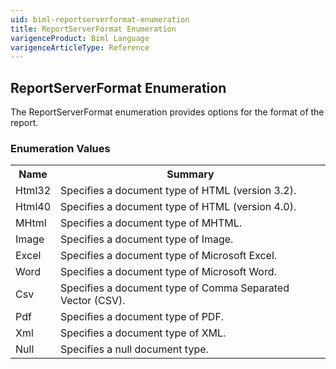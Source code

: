 ```yaml
---
uid: biml-reportserverformat-enumeration
title: ReportServerFormat Enumeration
varigenceProduct: Biml Language
varigenceArticleType: Reference
---
```


## ReportServerFormat Enumeration<div class="LanguageSummary"><div class ="SummaryItem">The ReportServerFormat enumeration provides options for the format of the report.</div></div><div class="EnumValueGroup">### Enumeration Values<table id="EnumValue" class="MemberList"><tbody><tr><th class="MemberNameColumnHeader">Name</th><th class="MemberSummaryColumnHeader">Summary</th></tr><tr class="cd0"><td class="MemberName">Html32</td><td class="MemberSummary"><div class ="SummaryItem">Specifies a document type of HTML (version 3.2).</div></td></tr><tr class="cd1"><td class="MemberName">Html40</td><td class="MemberSummary"><div class ="SummaryItem">Specifies a document type of HTML (version 4.0).</div></td></tr><tr class="cd0"><td class="MemberName">MHtml</td><td class="MemberSummary"><div class ="SummaryItem">Specifies a document type of MHTML.</div></td></tr><tr class="cd1"><td class="MemberName">Image</td><td class="MemberSummary"><div class ="SummaryItem">Specifies a document type of Image.</div></td></tr><tr class="cd0"><td class="MemberName">Excel</td><td class="MemberSummary"><div class ="SummaryItem">Specifies a document type of Microsoft Excel.</div></td></tr><tr class="cd1"><td class="MemberName">Word</td><td class="MemberSummary"><div class ="SummaryItem">Specifies a document type of Microsoft Word.</div></td></tr><tr class="cd0"><td class="MemberName">Csv</td><td class="MemberSummary"><div class ="SummaryItem">Specifies a document type of Comma Separated Vector (CSV).</div></td></tr><tr class="cd1"><td class="MemberName">Pdf</td><td class="MemberSummary"><div class ="SummaryItem">Specifies a document type of PDF.</div></td></tr><tr class="cd0"><td class="MemberName">Xml</td><td class="MemberSummary"><div class ="SummaryItem">Specifies a document type of XML.</div></td></tr><tr class="cd1"><td class="MemberName">Null</td><td class="MemberSummary"><div class ="SummaryItem">Specifies a null document type.</div></td></tr></tbody></table></div>